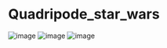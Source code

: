 # Quadripode_star_wars

![image](https://user-images.githubusercontent.com/71281328/152057644-f271541a-7b74-4c0c-ab57-b21c5b93aefc.png)
![image](https://user-images.githubusercontent.com/71281328/152057820-099a618d-9de9-4c0e-a57b-7ba0f7a60232.png)
![image](https://user-images.githubusercontent.com/71281328/152057911-df3eea92-4c22-4d92-b1e3-0b72ca8335c5.png)
